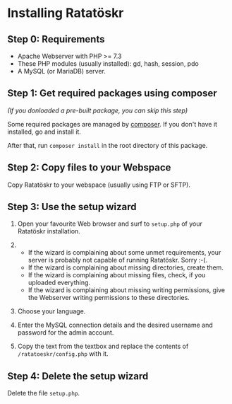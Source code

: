 Installing Ratatöskr
====================

Step 0: Requirements
--------------------

* Apache Webserver with PHP >= 7.3
* These PHP modules (usually installed): gd, hash, session, pdo
* A MySQL (or MariaDB) server.

Step 1: Get required packages using composer
--------------------------------------------

*(If you donloaded a pre-built package, you can skip this step)*

Some required packages are managed by [composer](https://www.getcomposer.org). If you don't have it installed, go and install it.

After that, run `composer install` in the root directory of this package.

Step 2: Copy files to your Webspace
-----------------------------------

Copy Ratatöskr to your webspace (usually using FTP or SFTP).

Step 3: Use the setup wizard
----------------------------

1. Open your favourite Web browser and surf to `setup.php` of your Ratatöskr installation.

2. * If the wizard is complaining about some unmet requirements, your server is probably not capable of running Ratatöskr. Sorry :-(.
   * If the wizard is complaining about missing directories, create them.
   * If the wizard is complaining about missing files, check, if you uploaded everything.
   * If the wizard is complaining about missing writing permissions, give the Webserver writing permissions to these directories.

3. Choose your language.

4. Enter the MySQL connection details and the desired username and password for the admin account.

5. Copy the text from the textbox and replace the contents of `/ratatoeskr/config.php` with it.

Step 4: Delete the setup wizard
-------------------------------

Delete the file `setup.php`.
